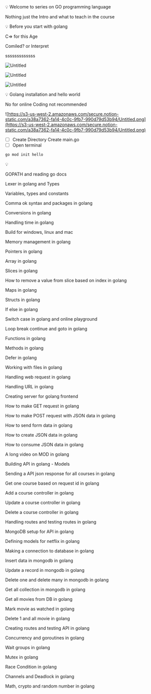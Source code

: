 <aside>
💡 Welcome to series on GO programming language

</aside>

Nothing just the Intro and what to teach in the course

<aside>
💡 Before you start with golang

</aside>

C⇒ for this Age

Comiled? or Interpret

sssssssssssss

![Untitled](https://s3-us-west-2.amazonaws.com/secure.notion-static.com/c1b52c2f-33e6-4124-8d52-5a7d90bb6f8c/Untitled.png)

![Untitled](https://s3-us-west-2.amazonaws.com/secure.notion-static.com/05b80a28-cc89-4676-93fd-f1fd4d7328e7/Untitled.png)

![Untitled](https://s3-us-west-2.amazonaws.com/secure.notion-static.com/afcd440d-6ee1-493e-a625-9113cb422897/Untitled.png)

<aside>
💡 Golang installation and hello world

</aside>

No for online Coding not recommended

![https://s3-us-west-2.amazonaws.com/secure.notion-static.com/a38a7362-fa14-4c0c-9fb7-990d79d53b94/Untitled.png](https://s3-us-west-2.amazonaws.com/secure.notion-static.com/a38a7362-fa14-4c0c-9fb7-990d79d53b94/Untitled.png)

- [ ]  Create Directory Create main.go
- [ ]  Open terminal

```jsx
go mod init hello
```

<aside>
💡

GOPATH and reading go docs

</aside>

Lexer in golang and Types

Variables, types and constants

Comma ok syntax and packages in golang

Conversions in golang

Handling time in golang

Build for windows, linux and mac

Memory management in golang

Pointers in golang

Array in golang

Slices in golang

How to remove a value from slice based on index in golang

Maps in golang

Structs in golang

If else in golang

Switch case in golang and online playground

Loop break continue and goto in golang

Functions in golang

Methods in golang

Defer in golang

Working with files in golang

Handling web request in golang

Handling URL in golang

Creating server for golang frontend

How to make GET request in golang

How to make POST request with JSON data in golang

How to send form data in golang

How to create JSON data in golang

How to consume JSON data in golang

A long video on MOD in golang

Building API in golang - Models

Sending a API json response for all courses in golang

Get one course based on request id in golang

Add a course controller in golang

Update a course controller in golang

Delete a course controller in golang

Handling routes and testing routes in golang

MongoDB setup for API in golang

Defining models for netflix in golang

Making a connection to database in golang

Insert data in mongodb in golang

Update a record in mongodb in golang

Delete one and delete many in mongodb in golang

Get all collection in mongodb in golang

Get all movies from DB in golang

Mark movie as watched in golang

Delete 1 and all movie in golang

Creating routes and testing API in golang

Concurrency and goroutines in golang

Wait groups in golang

Mutex in golang

Race Condition in golang

Channels and Deadlock in golang

Math, crypto and random number in golang